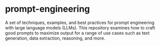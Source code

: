 # prompt-engineering
A set of techniques, examples, and best practices for prompt engineering with large language models (LLMs). This repository examines how to craft good prompts to maximize output for a range of use cases such as text generation, data extraction, reasoning, and more.

